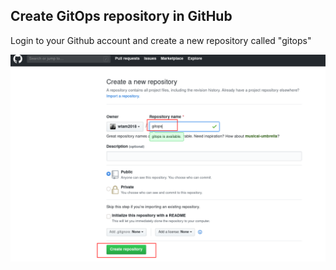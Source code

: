 ## Create GitOps repository in GitHub

Login to your Github account and create a new repository called "gitops"

 ![Screenshot](img/create-gitops-repo.png)
